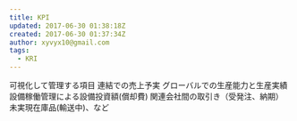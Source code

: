 ```yaml
---
title: KPI
updated: 2017-06-30 01:38:18Z
created: 2017-06-30 01:37:34Z
author: xyvyx10@gmail.com
tags:
  - KRI
---
```


可視化して管理する項目 連結での売上予実
グローバルでの生産能力と生産実績
設備稼働管理による設備投資額(償却費)
関連会社間の取引き（受発注、納期）
未実現在庫品(輸送中)、など
